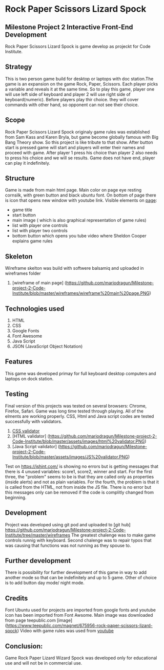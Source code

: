 # Rock Paper Scissors Lizard Spock

## Milestone Project 2 Interactive Front-End Development
Rock Paper Scissors Lizard Spock is game develop as projeckt for Code Institute.

## Strategy

This is two person game build for desktop or laptops with doc station.The game is an expansion on the game Rock, Paper, Scissors. 
Each player picks a variable and reveals it at the same time. So to play this game, player one will use left side of keyboard and
player 2 will use right side of keyboard(numeric). Before players play thir choice. they will cover commands with other hand,
so opponent can not see their choice.

## Scope

Rock Paper Scissors Lizard Spock originaly game rules was established from Sam Kass and Karen Bryla, but game 
become globally famous with Big Bang Theory show. So this project is like tribute to that show.
After button start is pressed game will start and players will enter their names and proceed with game.
After player 1 press his choice than player 2 also needs to press his choice and we will se results.
Game does not have end, player can play it indefinitely.

## Structure

Game is made from main html page. Main color on page eye resting cornsilk, with green button and
black ubuntu font. On bottom of page there is icon that opens new window with youtube link.
 Visible elements on  [page](https://github.com/mariodragun/Milestone-project-2-Code-Institute/blob/master/assets/images/game.PNG): 
* game title
* start button
* main image ( which is also graphical representation of game rules) 
* list with player one controls
* list with player two controls
* bottom button which opens you tube video where Sheldon Cooper explains game rules

## Skeleton

Wireframe skelton was build with softwere balsamiq and uploaded in wireframes folder
1. [wireframe of  main page] (https://github.com/mariodragun/Milestone-project-2-Code-Institute/blob/master/wireframes/wireframe%20main%20page.PNG)

## Technologies used

1. HTML
2. CSS
3. Google Fonts
4. Font Awesome
5. Java Script
6. JSON (JavaScript Object Notation) 

## Features
This game was developed  primay for full keyboard desktop computers and laptops on dock station.

## Testing 
Final version of this projects was tested on several browsers: Chrome, Firefox, Safari.
Game was long time tested through playing. All of the elments are working properly.
 CSS, Html and Java script codes are tested successfully with validators.
1. [CSS validator](https://github.com/mariodragun/Milestone-project-2-Code-Institute/blob/master/assets/images/CSS%20validator.PNG)
2. [HTML  validator] (https://github.com/mariodragun/Milestone-project-2-Code-Institute/blob/master/assets/images/html%20validator.PNG)
3. [Java Script validator] (https://github.com/mariodragun/Milestone-project-2-Code-Institute/blob/master/assets/images/JS%20validator.PNG)

Test on  https://jshint.com/ is showing no errors but is getting messages that there is 4 unused variables:
score1, score2, winner and start.
For the first three, the "problem" seems to be is that they are called only as properties (inside alerts) and not as plain variables.
For the fourth, the problem is that it is called from the HTML, not from inside the JS file.
There is no error but this messages only can be removed if the code is complitly changed from beginning.


## Development
Project was developed using git pod and uploaded to [git hub] https://github.com/mariodragun/Milestone-project-2-Code-Institute/tree/master/wireframes
The greatest chalenge was to make game controls runnig with keyboard. Second chalenge was to repair typos that was
causing that functions was not running as they spouse to.
## Further development
There is possibility for further development of this game in way to add another mode so that can be indefinitely
and up to 5 game. Other of choice is to add button day mode/ night mode.
## Credits
Font Ubuntu used for projects are imported from google fonts and youtube icon has been imported from
Font Awsome. Main image was downloaded from page teepublic.com [image] (https://www.teepublic.com/magnet/675956-rock-paper-scissors-lizard-spock)
Video with game rules was used from [youtube](https://www.youtube.com/watch?v=_PUEoDYpUyQ)
## Conclusion:
 Game Rock Paper Lizard Wizard Spock was developed only for educational use and will not be in commercial use.
